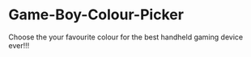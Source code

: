 # Game-Boy-Colour-Picker
Choose the your favourite colour for the best handheld gaming device ever!!! 
